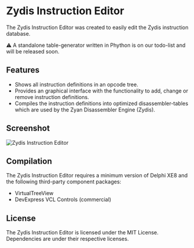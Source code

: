Zydis Instruction Editor
========================

The Zydis Instruction Editor was created to easily edit the Zydis instruction database.

:warning: A standalone table-generator written in Phython is on our todo-list and will be released soon.

## Features ##

- Shows all instruction definitions in an opcode tree.
- Provides an graphical interface with the functionality to add, change or remove instruction definitions.
- Compiles the instruction definitions into optimized disassembler-tables which are used by the Zyan Disassembler Engine (Zydis).

## Screenshot ##

![Zydis Instruction Editor](/screenshot.png?raw=true "Zydis Instruction Editor")

## Compilation ##

The Zydis Instruction Editor requires a minimum version of Delphi XE8 and the following third-party component packages:
- VirtualTreeView
- DevExpress VCL Controls (commercial)

## License ##

The Zydis Instruction Editor is licensed under the MIT License. Dependencies are under their respective licenses.
